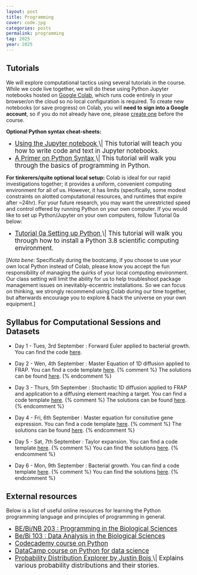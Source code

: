 ```yaml
---
layout: post
title: Programming
cover: code.jpg
categories: posts
permalink: programming
tag: 2025
year: 2025
---
```


## Tutorials
We will explore computational tactics using several tutorials in the course. While we code live together, we will do these using Python Jupyter notebooks hosted on [Google Colab](https://colab.research.google.com/), which runs code entirely in your browser/on the cloud so no local configuration is required. 
To create new notebooks (or save progress) on Colab, you will **need to sign into a Google account**, so if you do not already have one, please [create one](https://accounts.google.com/signup) before the course.

**Optional Python syntax cheat-sheets:**
* <a href="{{site.baseurl}}/code/2021/t0b_jupyter_notebooks.html" target="_blank" style="font-size: 17px">
  Using the Jupyter notebook
  </a> <span style="font-size: 17px">
  \| This tutorial will teach you how to write code and text in Jupyter notebooks.
  </span>

* <a href="{{site.baseurl}}/code/2021/t0c_python_syntax_and_plotting.html" target="_blank" style="font-size: 17px">
  A Primer on Python Syntax
  </a> <span style="font-size: 17px">
  \| This tutorial
  will walk you through the basics of programming in Python.
  </span>


**For tinkerers/quite optional local setup:** Colab is ideal for our rapid investigations together; it provides a uniform, convenient computing environment for all of us. However, it has limits (specifically, some modest constraints on alotted computational resources, and runtimes that expire after ~24hr). For your future research, you may want the unrestricted speed and control offered by running Python on your own computer. If you would like to set up Python/Jupyter on your own computers, follow Tutorial 0a below:
* <a href="{{site.baseurl}}/code/2021/t0a_setting_up_python.html" target="_blank" style="font-size: 17px">
  Tutorial 0a Setting up Python
  </a> <span style="font-size: 17px">
  \| This tutorial will walk you through how to install a Python 3.8 scientific computing environment.
  </span>
[*Nota bene*: Specifically during the bootcamp, if you choose to use your own local Python instead of Colab, please know you accept the fun responsibility of managing the quirks of your local computing environment. Our class setting will limit the ability for us to help troubleshoot package management issues on inevitably-eccentric installations. So we can focus on thinking, we strongly recommend using Colab during our time together, but afterwards encourage you to explore & hack the universe on your own equipment.]

## Syllabus for Computational Sessions and Datasets 

* Day 1 - Tues, 3rd September : Forward Euler applied to bacterial growth. You can find the code [here](https://colab.research.google.com/drive/1eY3S0FeX1Gj9ZWt8YgKXts8DbCimkf12?usp=sharing).

* Day 2 - Wen, 4th September : Master Equation of 1D diffusion applied to FRAP. You can find a code template [here](https://colab.research.google.com/drive/1Ys6JpfsxZPIiRQiW2P3ORP3ClTv5dNrL?usp=sharing). 
{% comment %}
The solutions can be found [here](https://colab.research.google.com/drive/14GUSX4fTKxGQiRt7jCmXt_PnUo76ISUY?usp=sharing).
{% endcomment %}


* Day 3 - Thurs, 5th September : Stochastic 1D diffusion applied to FRAP and application to a diffusing element reaching a target. You can find a code template [here](https://colab.research.google.com/drive/1Sj_PzhBlqfDLn5LVem3JuWuAgDVqktGz?usp=sharing). 
{% comment %}
The solutions can be found [here](https://colab.research.google.com/drive/1Kh-_1h1tJ0GbphLwNabduB4NPhB0miXK?usp=sharing).
{% endcomment %}


* Day 4 - Fri, 6th September : Master equation for consitutive gene expression. You can find a code template [here](https://colab.research.google.com/drive/1QyP4N1afaK5pCBONB2ZkDFxvAFQ0sDIh?usp=sharing). 
{% comment %}
The solutions can be found [here](https://colab.research.google.com/drive/1Pc_o-nTCsam04IWX_fE3I3PetHG3BKwy?usp=sharing).
{% endcomment %}
  
* Day 5 - Sat, 7th September : Taylor expansion. You can find a code template [here](https://colab.research.google.com/drive/1p7VLf_ooOJwSmLwgf-s37UuaoSfA_jYS?usp=sharing). 
{% comment %}
You can find the solutions [here](https://colab.research.google.com/drive/12LXflM1ZiKQTXac4vVDwQt33ly-A0aWc?usp=sharing).
{% endcomment %}

* Day 6 - Mon, 9th September : Bacterial growth. You can find a code template [here](https://colab.research.google.com/drive/1lwu5dhLNoDQVdXda0rXAzGcijz7jZy80?usp=sharing). 
{% comment %}
You can find the solutions [here](https://colab.research.google.com/drive/1Iy000gHMBJA7PUmQqEO50nwxUO3I39qS?usp=sharing).
{% endcomment %}

## External resources

Below is a list of useful online resources for learning the Python programming
language and principles of programming in general.

* <a href="http://justinbois.github.io/bootcamp/2022/" target="_blank" style="font-size: 17px">
  BE/Bi/NB 203 : Programming in the Biological
  Sciences
  </a>

* <a href="http://www.bebi103.caltech.edu" target="_blank" style="font-size: 17px">
  Be/Bi 103 : Data Analysis in the Biological
  Sciences
  </a>

* <a href="https://www.codecademy.com/learn/python" target="_blank" style="font-size: 17px">
  Codecademy course on Python
  </a>

* <a href="https://www.datacamp.com/courses/intro-to-python-for-data-science" target="_blank" style="font-size: 17px">
  DataCamp course on Python for data
  science
  </a>

* <a href="https://distribution-explorer.github.io/" target="_blank" style="font-size: 17px">
  Probability Distribution Explorer by Justin Bois
  </a> <span style="font-size: 17px">
  \| Explains various probability distributions and their stories.
  </span>
